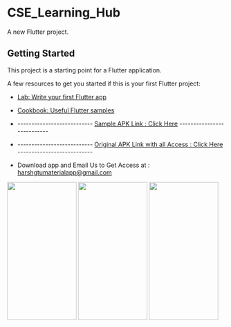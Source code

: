 # CSE_Learning_Hub

A new Flutter project.

## Getting Started

This project is a starting point for a Flutter application.

A few resources to get you started if this is your first Flutter project:

- [Lab: Write your first Flutter app](https://docs.flutter.dev/get-started/codelab)
- [Cookbook: Useful Flutter samples](https://docs.flutter.dev/cookbook)

- --------------------------- [Sample APK Link : Click Here](https://drive.google.com/file/d/1xFkkxx0hO5CFrUz77DEaWvuD1_UaSIEH/view?usp=share_link) ---------------------------

- --------------------------- [Original APK Link with all Access : Click Here](https://drive.google.com/file/d/1XPfC-0s0uhMtDLqbYZRFPLaYcqOaU4kU/view?usp=sharing) ---------------------------
- Download app and Email Us to Get Access at : harshgtumaterialapp@gmail.com



<img src="https://user-images.githubusercontent.com/74703957/196746759-a52da778-52d1-41d0-b532-8b711c58f144.png" width="160" height="320" />     <img src="https://user-images.githubusercontent.com/74703957/196746786-a251fdfd-3e42-4495-9209-5cf65daff5c1.png" width="160" height="320"  />      <img src="https://user-images.githubusercontent.com/74703957/198882053-0f7df4a5-24d8-484f-8c96-02365c6aaa1b.png" width="160" height="320"  />   

